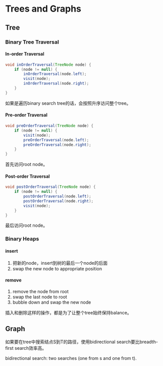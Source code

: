 # Trees and Graphs

## Tree

### Binary Tree Traversal

#### In-order Traversal

```java
void inOrderTraversal(TreeNode node) {
	if (node != null) {
		inOrderTraversal(node.left);
		visit(node);
		inOrderTraversal(node.right);
	}
}
```

如果是遍历binary search tree的话，会按照升序访问整个tree。

#### Pre-order Traversal

```java
void preOrderTraversal(TreeNode node) {
	if (node != null) {
		visit(node);
		preOrderTraversal(node.left);
		preOrderTraversal(node.right);
	}
}
```

首先访问root node。

#### Post-order Traversal

```java
void postOrderTraversal(TreeNode node) {
	if (node != null) {
		postOrderTraversal(node.left);
		postOrderTraversal(node.right);
		visit(node);
	}
}
```

最后访问root node。

### Binary Heaps

#### insert

1. 把新的node，insert到树的最后一个node的后面
2. swap the new node to appropriate position

#### remove

1. remove the node from root
2. swap the last node to root
3. bubble down and swap the new node

插入和删除这样的操作，都是为了让整个tree始终保持balance。

## Graph

如果要在tree中搜索结点S到T的路径，使用bidirectional search要比breadth-first search效率高。

bidirectional search: two searches (one from s and one from t).
